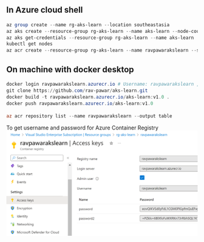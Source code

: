 ## In Azure cloud shell 
```powershell
az group create --name rg-aks-learn --location southeastasia
az aks create --resource-group rg-aks-learn --name aks-learn --node-count 3 --enable-addons monitoring --generate-ssh-keys
az aks get-credentials --resource-group rg-aks-learn --name aks-learn
kubectl get nodes
az acr create --resource-group rg-aks-learn --name ravpawarakslearn --sku Basic --admin-enabled true

```

## On machine with docker desktop
```powershell
docker login ravpawarakslearn.azurecr.io # Username: ravpawarakslearn , Password: ?
git clone https://github.com/rav-pawar/aks-learn.git
docker build -t ravpawarakslearn.azurecr.io/aks-learn:v1.0 .
docker push ravpawarakslearn.azurecr.io/aks-learn:v1.0

az acr repository list --name ravpawarakslearn --output table

```

To get username and password for Azure Container Registry
![To get username and password for Azure Container Registry](acr-access-keys.png)